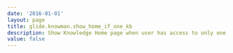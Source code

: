 ```yaml
---
date: '2016-01-01'
layout: page
title: glide.knowman.show_home_if_one_kb
description: Show Knowledge Home page when user has access to only one Knowledge Base
value: false
---
```

